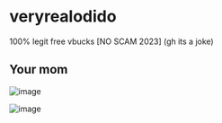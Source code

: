 # veryrealodido
100% legit free vbucks [NO SCAM 2023]    (gh its a joke)

## Your mom
![image](https://github.com/HitByaThunder/veryrealodido/assets/145971691/748e68e0-ef91-49f5-b1e0-d6dbad080733)

![image](https://github.com/HitByaThunder/veryrealodido/assets/145971691/e61c72e6-387b-4bd8-871c-a102afd688b5)
